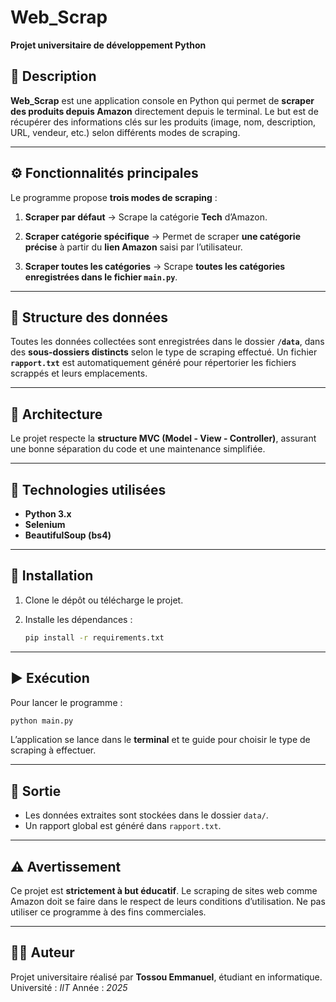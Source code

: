 # Web_Scrap

**Projet universitaire de développement Python**

## 📘 Description

**Web_Scrap** est une application console en Python qui permet de **scraper des produits depuis Amazon** directement depuis le terminal.
Le but est de récupérer des informations clés sur les produits (image, nom, description, URL, vendeur, etc.) selon différents modes de scraping.

---

## ⚙️ Fonctionnalités principales

Le programme propose **trois modes de scraping** :

1. **Scraper par défaut**
   → Scrape la catégorie **Tech** d’Amazon.

2. **Scraper catégorie spécifique**
   → Permet de scraper **une catégorie précise** à partir du **lien Amazon** saisi par l’utilisateur.

3. **Scraper toutes les catégories**
   → Scrape **toutes les catégories enregistrées dans le fichier `main.py`**.

---

## 💾 Structure des données

Toutes les données collectées sont enregistrées dans le dossier **`/data`**, dans des **sous-dossiers distincts** selon le type de scraping effectué.
Un fichier **`rapport.txt`** est automatiquement généré pour répertorier les fichiers scrappés et leurs emplacements.

---

## 🧠 Architecture

Le projet respecte la **structure MVC (Model - View - Controller)**, assurant une bonne séparation du code et une maintenance simplifiée.

---

## 🧩 Technologies utilisées

* **Python 3.x**
* **Selenium**
* **BeautifulSoup (bs4)**

---

## 🚀 Installation

1. Clone le dépôt ou télécharge le projet.
2. Installe les dépendances :

   ```bash
   pip install -r requirements.txt
   ```

---

## ▶️ Exécution

Pour lancer le programme :

```bash
python main.py
```

L’application se lance dans le **terminal** et te guide pour choisir le type de scraping à effectuer.

---

## 📄 Sortie

* Les données extraites sont stockées dans le dossier `data/`.
* Un rapport global est généré dans `rapport.txt`.

---

## ⚠️ Avertissement

Ce projet est **strictement à but éducatif**.
Le scraping de sites web comme Amazon doit se faire dans le respect de leurs conditions d’utilisation.
Ne pas utiliser ce programme à des fins commerciales.

---

## 👨‍💻 Auteur

Projet universitaire réalisé par **Tossou Emmanuel**, étudiant en informatique.
Université : *IIT*
Année : *2025*
